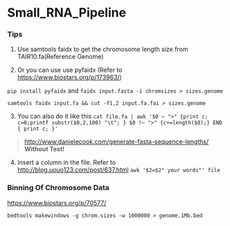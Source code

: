 # Small_RNA_Pipeline

### Tips 

1. Use samtools faidx to get the chromosome length size from TAIR10.fa(Reference Genome)

2. Or you can use use pyfaidx (Refer to <https://www.biostars.org/p/173963/>)

`pip install pyfaidx` and `faidx input.fasta -i chromsizes > sizes.genome`

`samtools faidx input.fa && cut -f1,2 input.fa.fai > sizes.genome`

3. You can also do it like this `cat file.fa | awk '$0 ~ ">" {print c; c=0;printf substr($0,2,100) "\t"; } $0 !~ ">" {c+=length($0);} END { print c; }'`

><http://www.danielecook.com/generate-fasta-sequence-lengths/> **Without Test!**

4. Insert a column in the file. Refer to <http://blog.uouo123.com/post/637.html> `awk '$2=$2" your words"' file`

### Binning Of Chromosome Data

<https://www.biostars.org/p/70577/>

`bedtools makewindows -g chrom.sizes -w 1000000 > genome.1Mb.bed`

 
